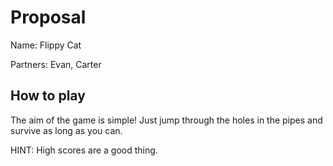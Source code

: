 # Proposal
Name: Flippy Cat

Partners: Evan, Carter

## How to play
The aim of the game is simple! Just jump through the holes in the pipes and survive as long as you can.

HINT: High scores are a good thing.

